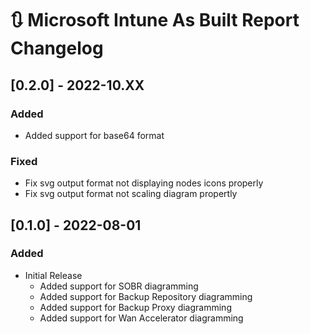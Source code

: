 # :arrows_clockwise: Microsoft Intune As Built Report Changelog

## [0.2.0] - 2022-10.XX

### Added

- Added support for base64 format

### Fixed

- Fix svg output format not displaying nodes icons properly
- Fix svg output format not scaling diagram propertly

## [0.1.0] - 2022-08-01

### Added

- Initial Release
  - Added support for SOBR diagramming
  - Added support for Backup Repository diagramming
  - Added support for Backup Proxy diagramming
  - Added support for Wan Accelerator diagramming


